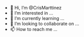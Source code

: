 - 👋 Hi, I’m @CrisMarttinez
- 👀 I’m interested in ...
- 🌱 I’m currently learning ...
- 💞️ I’m looking to collaborate on ...
- 📫 How to reach me ...

<!---
CrisMarttinez/CrisMarttinez is a ✨ special ✨ repository because its `README.md` (this file) appears on your GitHub profile.
You can click the Preview link to take a look at your changes.
--->

